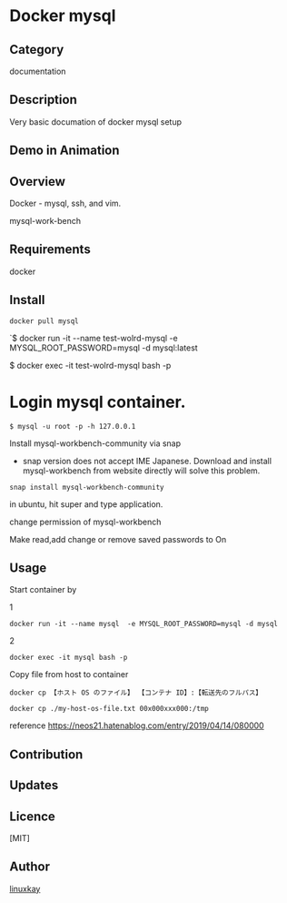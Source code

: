 # Docker mysql 

## Category

documentation

## Description

Very basic documation of docker mysql setup

## Demo in Animation

## Overview

Docker - mysql, ssh, and vim.

mysql-work-bench

## Requirements

docker

## Install

`docker pull mysql`

`$ docker run -it --name test-wolrd-mysql -e MYSQL_ROOT_PASSWORD=mysql -d mysql:latest

$ docker exec -it test-wolrd-mysql bash -p

# Login mysql container.

`$ mysql -u root -p -h 127.0.0.1`

Install mysql-workbench-community via snap

* snap version does not accept IME Japanese. Download and install mysql-workbench from website directly will solve this problem.

`snap install mysql-workbench-community`

in ubuntu, hit super and type application.


change permission of mysql-workbench

Make read,add change or remove saved passwords to On

## Usage

Start container by

1

`docker run -it --name mysql  -e MYSQL_ROOT_PASSWORD=mysql -d mysql`

2

`docker exec -it mysql bash -p`

Copy file from host to container

`docker cp 【ホスト OS のファイル】 【コンテナ ID】:【転送先のフルパス】`

`docker cp ./my-host-os-file.txt 00x000xxx000:/tmp`

reference
https://neos21.hatenablog.com/entry/2019/04/14/080000

## Contribution

## Updates

## Licence
[MIT]

## Author

[linuxkay](https://github.com/linuxkay)
